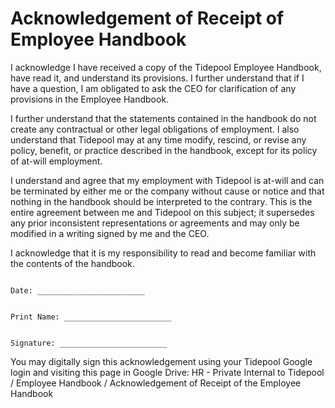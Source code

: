 # Acknowledgement of Receipt of Employee Handbook

I acknowledge I have received a copy of the Tidepool Employee Handbook, have read it, and understand its provisions.  I further understand that if I have a question, I am obligated to ask the CEO for clarification of any provisions in the Employee Handbook.

I further understand that the statements contained in the handbook do not create any contractual or other legal obligations of employment. I also understand that Tidepool may at any time modify, rescind, or revise any policy, benefit, or practice described in the handbook, except for its policy of at-will employment.

I understand and agree that my employment with Tidepool is at-will and can be terminated by either me or the company without cause or notice and that nothing in the handbook should be interpreted to the contrary. This is the entire agreement between me and Tidepool on this subject; it supersedes any prior inconsistent representations or agreements and may only be modified in a writing signed by me and the CEO.

I acknowledge that it is my responsibility to read and become familiar with the contents of the handbook.

```

Date: ________________________


Print Name: ________________________


Signature: ________________________

```


You may digitally sign this acknowledgement using your Tidepool Google login and visiting this page in Google Drive:
HR - Private Internal to Tidepool / Employee Handbook / Acknowledgement of Receipt of the Employee Handbook